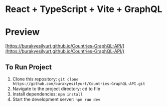 # React + TypeScript + Vite + GraphQL

# Preview
[https://burakyesilyurt.github.io/Countries-GraphQL-API/](https://burakyesilyurt.github.io/Countries-GraphQL-API/)

## To Run Project
1. Clone this repository: `git clone https://github.com/burakyesilyurt/Countries-GraphQL-API.git`
2. Navigate to the project directory: cd to file
3. Install dependencies: `npm install`
4. Start the development server: `npm run dev`



